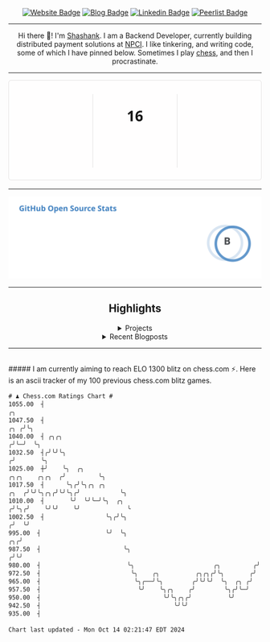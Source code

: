 <div align="center"><p><a href="https://ssnk.in"><img src="https://img.shields.io/badge/-Website-3B7EBF?style=for-the-badge&amp;logo=amp&amp;logoColor=white" alt="Website Badge"></a> <a href="https://hashnode.ssnk.in"><img src="https://img.shields.io/badge/-Blog-3B7EBF?style=for-the-badge&amp;logo=Hashnode&amp;logoColor=white" alt="Blog Badge"></a> <a href="https://linkedin.com/in/shashank-priyadarshi"><img src="https://img.shields.io/badge/-LinkedIn-3B7EBF?style=for-the-badge&amp;logo=Linkedin&amp;logoColor=white" alt="Linkedin Badge"></a> <a href="https://peerlist.io/shasha"><img src="https://img.shields.io/badge/-PeerList-3B7EBF?style=for-the-badge&amp;logo=Peerlist&amp;logoColor=white" alt="Peerlist Badge"/></a></p><hr><p>Hi there 👋! I'm <a href="https://ssnk.in">Shashank</a>. I am a Backend Developer, currently building distributed payment solutions at <a href="https://npci.org.in">NPCI</a>. I like tinkering, and writing code, some of which I have pinned below. Sometimes I play <a href="https://www.chess.com/member/ttefabob">chess</a>, and then I procrastinate.</p><hr><p><img src="./assets/images/streak_stats.svg"/></p><hr><p><img src="./assets/images/open_source_stats.svg"/></p><hr><h2>Highlights</h2><details><summary>Projects</summary><br /><ul><li><a href="https://github.com/shashank-priyadarshi/portfolio-core-ui" target="_blank" rel="noopener noreferrer">portfolio-core-ui</a> Last Updated : 2024-10-10</li><li><a href="https://github.com/shashank-priyadarshi/projects" target="_blank" rel="noopener noreferrer">projects</a> Last Updated : 2024-10-10</li><li><a href="https://github.com/shashank-priyadarshi/utils" target="_blank" rel="noopener noreferrer">utils</a> Last Updated : 2024-10-07</li><li><a href="https://github.com/shashank-priyadarshi/dice" target="_blank" rel="noopener noreferrer">dice</a> Last Updated : 2024-10-03</li><li><a href="https://github.com/shashank-priyadarshi/doctl" target="_blank" rel="noopener noreferrer">doctl</a> Last Updated : 2024-09-30</li></ul></details><details><summary>Recent Blogposts</summary><br /><ul><li><a href="https://hashnode.ssnk.in/traffic-light-simulator-in-angular-2023" target="_blank" rel="noopener noreferrer">Traffic Light Simulator in Angular</a> Published : 2023-09-16</li><li><a href="https://hashnode.ssnk.in/oop-in-go-interfaces" target="_blank" rel="noopener noreferrer">OOP in Go: Interfaces</a> Published : 2023-03-04</li><li><a href="https://hashnode.ssnk.in/oop-in-go-structs" target="_blank" rel="noopener noreferrer">OOP in Go: Structs</a> Published : 2023-02-24</li></ul></details><hr></div></br>##### I am currently aiming to reach ELO 1300 blitz on chess.com ⚡. Here is an ascii tracker of my 100 previous chess.com blitz games.
  
  
  ```
# ♟︎ Chess.com Ratings Chart #
 1055.00  ┤                                                                                            ╭╮
 1047.50  ┤                                                                                        ╭╮ ╭╯╰╮
 1040.00  ┤ ╭╮╭╮                                                                                  ╭╯╰─╯  ╰╮
 1032.50  ┤╭╯╰╯╰╮                                                                                ╭╯       ╰╮
 1025.00  ┼╯    ╰╮  ╭╮                                                            ╭╮╭╮    ╭╮╭╮  ╭╯         ╰╮
 1017.50  ┤      ╰╮╭╯╰╮╭╮ ╭╮                                                 ╭╮  ╭╯╰╯╰╮╭╮╭╯╰╯╰╮╭╯           ╰╮
 1010.00  ┤       ╰╯  ╰╯╰─╯╰╮  ╭╮                                           ╭╯╰╮╭╯    ╰╯╰╯    ╰╯             ╰
 1002.50  ┤                 ╰╮╭╯╰╮                                         ╭╯  ╰╯
  995.00  ┤                  ╰╯  ╰╮                                     ╭╮╭╯
  987.50  ┤                       ╰╮                                   ╭╯╰╯
  980.00  ┤                        ╰╮                      ╭╮         ╭╯
  972.50  ┤                         ╰╮    ╭╮          ╭╮╭╮╭╯╰╮       ╭╯
  965.00  ┤                          ╰╮╭──╯╰╮        ╭╯╰╯╰╯  ╰╮  ╭╮ ╭╯
  957.50  ┤                           ╰╯    ╰╮╭╮    ╭╯        ╰╮╭╯╰─╯
  950.00  ┤                                  ╰╯╰╮╭╮╭╯          ╰╯
  942.50  ┤                                     ╰╯╰╯
  935.00  ┤

Chart last updated - Mon Oct 14 02:21:47 EDT 2024  
  ```
  
